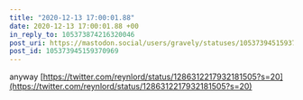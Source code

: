```yaml
---
title: "2020-12-13 17:00:01.88"
date: 2020-12-13 17:00:01.88 +00
in_reply_to: 105373874216320046
post_uri: https://mastodon.social/users/gravely/statuses/105373945159370969
post_id: 105373945159370969
---
```

anyway [https://twitter.com/reynlord/status/1286312217932181505?s=20](https://twitter.com/reynlord/status/1286312217932181505?s=20)


